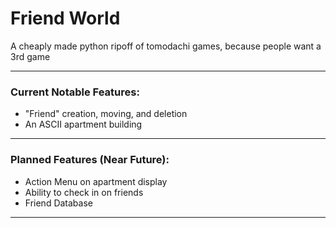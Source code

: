 # Friend World
A cheaply made python ripoff of tomodachi games, because people want a 3rd game
***
### Current Notable Features:
+ "Friend" creation, moving, and deletion
+ An ASCII apartment building
***
### Planned Features (Near Future):
- Action Menu on apartment display
- Ability to check in on friends
- Friend Database
***
